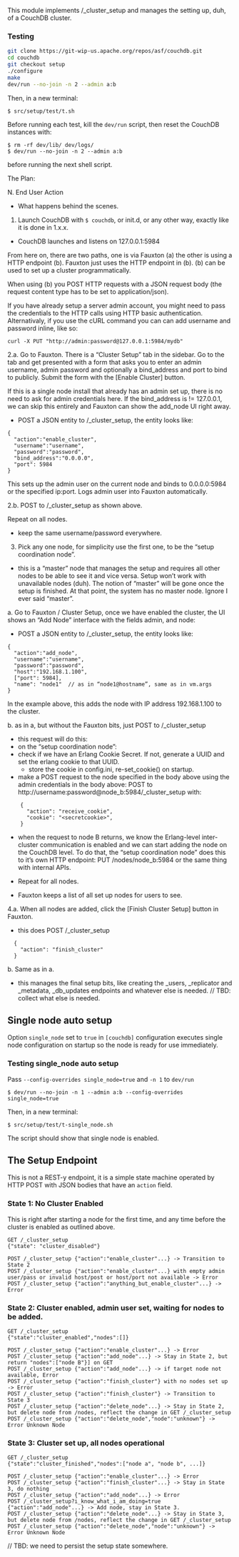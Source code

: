 This module implements /_cluster_setup and manages the setting up, duh, of a CouchDB cluster.

### Testing

```bash
git clone https://git-wip-us.apache.org/repos/asf/couchdb.git
cd couchdb
git checkout setup
./configure
make
dev/run --no-join -n 2 --admin a:b
```

Then, in a new terminal:

    $ src/setup/test/t.sh

Before running each test, kill the `dev/run` script, then reset the
CouchDB instances with:

    $ rm -rf dev/lib/ dev/logs/
    $ dev/run --no-join -n 2 --admin a:b

before running the next shell script.

The Plan:

N. End User Action
- What happens behind the scenes.


1. Launch CouchDB with `$ couchdb`, or init.d, or any other way, exactly
like it is done in 1.x.x.
- CouchDB launches and listens on 127.0.0.1:5984

From here on, there are two paths, one is via Fauxton (a) the other is
using a HTTP endpoint (b). Fauxton just uses the HTTP endpoint in (b).
(b) can be used to set up a cluster programmatically.

When using (b) you POST HTTP requests with a JSON request body (the request content type has to be set to application/json).

If you have already setup a server admin account, you might need to pass the credentials to the HTTP calls using HTTP basic authentication.
Alternativaly, if you use the cURL command you can can add username and password inline, like so:

```
curl -X PUT "http://admin:password@127.0.0.1:5984/mydb"
```

2.a. Go to Fauxton. There is a “Cluster Setup” tab in the sidebar. Go
to the tab and get presented with a form that asks you to enter an admin
username, admin password and optionally a bind_address and port to bind
to publicly. Submit the form with the [Enable Cluster] button.

If this is a single node install that already has an admin set up, there
is no need to ask for admin credentials here. If the bind_address is !=
127.0.0.1, we can skip this entirely and Fauxton can show the add_node
UI right away.

- POST a JSON entity to /_cluster_setup, the entity looks like:  
```
{
  "action":"enable_cluster",
  "username":"username",
  "password":"password",
  "bind_address":"0.0.0.0",
  "port": 5984
}
```

This sets up the admin user on the current node and binds to 0.0.0.0:5984
or the specified ip:port. Logs admin user into Fauxton automatically.

2.b. POST to /_cluster_setup as shown above.

Repeat on all nodes.
- keep the same username/password everywhere.


3. Pick any one node, for simplicity use the first one, to be the
“setup coordination node”.
- this is a “master” node that manages the setup and requires all
  other nodes to be able to see it and vice versa. Setup won’t work
  with unavailable nodes (duh). The notion of “master” will be gone
  once the setup is finished. At that point, the system has no
  master node. Ignore I ever said “master”.

a. Go to Fauxton / Cluster Setup, once we have enabled the cluster, the
UI shows an “Add Node” interface with the fields admin, and node:
- POST a JSON entity to /_cluster_setup, the entity looks like:
```
{
  "action":"add_node",
  "username":"username",
  "password":"password",
  "host":"192.168.1.100",
  ["port": 5984],
  "name": "node1"  // as in “node1@hostname”, same as in vm.args
}
```

In the example above, this adds the node with IP address 192.168.1.100 to the cluster.

b. as in a, but without the Fauxton bits, just POST to /_cluster_setup
- this request will do this:
 - on the “setup coordination node”:
  - check if we have an Erlang Cookie Secret. If not, generate
    a UUID and set the erlang cookie to that UUID.
    - store the cookie in config.ini, re-set_cookie() on startup.
  - make a POST request to the node specified in the body above
    using the admin credentials in the body above:
    POST to http://username:password@node_b:5984/_cluster_setup with:
```
    {
      "action": "receive_cookie",
      "cookie": "<secretcookie>",
    }
```

  - when the request to node B returns, we know the Erlang-level
    inter-cluster communication is enabled and we can start adding
    the node on the CouchDB level. To do that, the “setup
    coordination node” does this to it’s own HTTP endpoint:
    PUT /nodes/node_b:5984 or the same thing with internal APIs.

- Repeat for all nodes.
- Fauxton keeps a list of all set up nodes for users to see.


4.a. When all nodes are added, click the [Finish Cluster Setup] button
in Fauxton.
- this does POST /_cluster_setup
```
  {
    "action": "finish_cluster"
  }
```

b. Same as in a.

- this manages the final setup bits, like creating the _users,
  _replicator and _metadata, _db_updates endpoints and
  whatever else is needed. // TBD: collect what else is needed.

## Single node auto setup

Option `single_node` set to `true` in `[couchdb]` configuration executes single node configuration on startup so the node is ready for use immediately.

### Testing single_node auto setup

Pass `--config-overrides single_node=true` and `-n 1` to `dev/run`


    $ dev/run --no-join -n 1 --admin a:b --config-overrides single_node=true


Then, in a new terminal:

    $ src/setup/test/t-single_node.sh

The script should show that single node is enabled. 

## The Setup Endpoint

This is not a REST-y endpoint, it is a simple state machine operated
by HTTP POST with JSON bodies that have an `action` field.

### State 1: No Cluster Enabled

This is right after starting a node for the first time, and any time
before the cluster is enabled as outlined above.

```
GET /_cluster_setup
{"state": "cluster_disabled"}

POST /_cluster_setup {"action":"enable_cluster"...} -> Transition to State 2
POST /_cluster_setup {"action":"enable_cluster"...} with empty admin user/pass or invalid host/post or host/port not available -> Error
POST /_cluster_setup {"action":"anything_but_enable_cluster"...} -> Error
```

### State 2: Cluster enabled, admin user set, waiting for nodes to be added.

```
GET /_cluster_setup
{"state":"cluster_enabled","nodes":[]}

POST /_cluster_setup {"action":"enable_cluster"...} -> Error
POST /_cluster_setup {"action":"add_node"...} -> Stay in State 2, but return "nodes":["node B"}] on GET
POST /_cluster_setup {"action":"add_node"...} -> if target node not available, Error
POST /_cluster_setup {"action":"finish_cluster"} with no nodes set up -> Error
POST /_cluster_setup {"action":"finish_cluster"} -> Transition to State 3
POST /_cluster_setup {"action":"delete_node"...} -> Stay in State 2, but delete node from /nodes, reflect the change in GET /_cluster_setup
POST /_cluster_setup {"action":"delete_node","node":"unknown"} -> Error Unknown Node
```

### State 3: Cluster set up, all nodes operational

```
GET /_cluster_setup
{"state":"cluster_finished","nodes":["node a", "node b", ...]}

POST /_cluster_setup {"action":"enable_cluster"...} -> Error
POST /_cluster_setup {"action":"finish_cluster"...} -> Stay in State 3, do nothing
POST /_cluster_setup {"action":"add_node"...} -> Error
POST /_cluster_setup?i_know_what_i_am_doing=true {"action":"add_node"...} -> Add node, stay in State 3.
POST /_cluster_setup {"action":"delete_node"...} -> Stay in State 3, but delete node from /nodes, reflect the change in GET /_cluster_setup
POST /_cluster_setup {"action":"delete_node","node":"unknown"} -> Error Unknown Node
```

// TBD: we need to persist the setup state somewhere.
